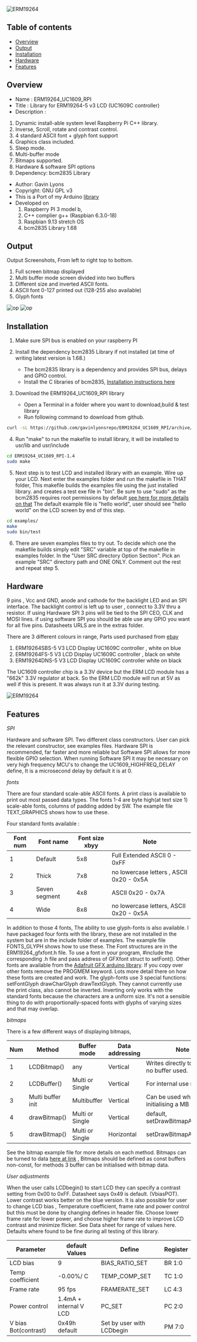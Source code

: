 ![ ERM19264 ](https://github.com/gavinlyonsrepo/ERM19264_UC1609/blob/main/extras/image/color.jpg)

Table of contents
---------------------------

  * [Overview](#overview)
  * [Output](#output)
  * [Installation](#installation)
  * [Hardware](#hardware)
  * [Features](#features)

Overview
--------------------
* Name : ERM19264_UC1609_RPI
* Title : Library for ERM19264-5 v3 LCD (UC1609C controller)
* Description :

1. Dynamic install-able system level Raspberry Pi C++ library.
2. Inverse, Scroll, rotate and contrast control.
3. 4 standard ASCII font + glyph font support
4. Graphics class included.
5. Sleep mode.
6. Multi-buffer mode
7. Bitmaps supported.
8. Hardware & software SPI options
9. Dependency: bcm2835 Library

* Author: Gavin Lyons
* Copyright: GNU GPL v3
* This is a Port of my Arduino [library](https://github.com/gavinlyonsrepo/ERM19264_UC1609)
* Developed on 
	1. Raspberry PI 3 model b, 
	2. C++ complier g++ (Raspbian 6.3.0-18)
	3. Raspbian 9.13 stretch OS
	4. bcm2835 Library 1.68 
    
Output
---------------------------------

Output Screenshots, From left to right top to bottom.

1. Full screen bitmap displayed
2. Multi buffer mode screen divided into two buffers
3. Different size and inverted ASCII fonts.
4. ASCII font 0-127 printed out (128-255 also available)
5. Glyph fonts 

![op](https://github.com/gavinlyonsrepo/ERM19264_UC1609/blob/main/extras/image/output.jpg)
![op](https://github.com/gavinlyonsrepo/ERM19264_UC1609_RPI/blob/main/extras/image/font.jpg)

Installation
------------------------------

1. Make sure SPI bus is enabled on your raspberry PI

2. Install the dependency bcm2835 Library if not installed (at time of writing latest version is 1.68.)
	* The bcm2835 library is a dependency and provides SPI bus, delays and GPIO control.
	* Install the C libraries of bcm2835, [Installation instructions here](http://www.airspayce.com/mikem/bcm2835/)

3. Download the ERM19264_UC1609_RPI library 
	* Open a Terminal in a folder where you want to download,build & test library
	* Run following command to download from github.
    
```sh
curl -sL https://github.com/gavinlyonsrepo/ERM19264_UC1609_RPI/archive/1.4.tar.gz | tar xz
```

4. Run "make" to run the makefile to install library, it will be 
    installed to usr/lib and usr/include
    
```sh
cd ERM19264_UC1609_RPI-1.4
sudo make
```

5. Next step is to test LCD and installed library with an example.
Wire up your LCD. Next enter the examples folder and run the makefile in THAT folder, 
This makefile builds the examples file using the just installed library.
and creates a test exe file in "bin". Be sure to use "sudo" as the bcm2835 requires root permissions by default [ see here for more details on that](http://www.airspayce.com/mikem/bcm2835/) 
The default example file is "hello world",  user should see "hello world" 
on the LCD screen by end of this step.

```sh
cd examples/
make
sudo bin/test
```

6. There are seven examples files to try out. 
To decide which one the makefile builds simply edit "SRC" variable at top of the makefile in examples folder. In the "User SRC directory Option Section". Pick an example "SRC" directory path and ONE ONLY. Comment out the rest and repeat step 5.


Hardware
----------------------------

9 pins , Vcc and GND, anode and cathode for the backlight LED and an SPI interface.
The backlight control is left up to user , connect to 3.3V thru a resistor.
If using Hardware SPI 3 pins will be tied to the SPI CEO, CLK and MOSI lines. if using software SPI you should be able use any GPIO you want for all five pins. Datasheets URLS are in the extras folder.

There are 3 different colours in range, Parts used purchased from [ebay](https://www.ebay.ie/itm/2-inch-White-192x64-Graphic-LCD-Display-Module-UC1609-SPI-for-Arduino/293617684779?hash=item445cfa512b:g:10MAAOSwYV9e6xsi)

1. ERM19264SBS-5 V3 LCD Display UC1609C controller ,  white on blue
2. ERM19264FS-5 V3 LCD Display  UC1609C controller , black on white
3. ERM19264DNS-5 V3 LCD Display  UC1609C controller white on black

The UC1609 controller chip is a 3.3V device but the ERM LCD module has a "662k" 3.3V regulator at back.
So the ERM LCD module will run at 5V as well if this is present.
It was always run it at 3.3V during testing.


![ ERM19264 ](https://github.com/gavinlyonsrepo/ERM19264_UC1609_RPI/blob/main/extras/image/wiring.png)

Features
-------------------------

*SPI*

Hardware and software SPI. Two different class constructors. User can pick the relevant constructor, see examples files. Hardware SPI is recommended, far faster and more reliable but Software SPI allows for more flexible GPIO selection. When running Software SPI it may be necessary on very high frequency MCU's to change the UC1609_HIGHFREQ_DELAY define, It is a microsecond delay by default it is at 0.

*fonts*

There are four standard scale-able ASCII fonts.
A print class is available to print out most passed data types.
The fonts 1-4 are byte high(at text size 1) scale-able fonts, columns of padding added by SW.
The example file TEXT_GRAPHICS shows how to use these. 

Four standard fonts available : 

| Font num | Font name | Font size xbyy |  Note |
| ------ | ------ | ------ | ------ |  
| 1 | Default | 5x8 | Full Extended ASCII 0 - 0xFF |
| 2 | Thick   | 7x8 | no lowercase letters , ASCII  0x20 - 0x5A |
| 3 | Seven segment | 4x8 | ASCII  0x20 - 0x7A |
| 4 | Wide | 8x8 | no lowercase letters, ASCII 0x20 - 0x5A |

In addition to those 4 fonts, The ability to use glyph-fonts is also
available. I have packaged four fonts with the library, these are not installed
in the system but are in the include folder of examples. 
The example file FONTS_GLYPH shows how to use these.
The Font structures are in the ERM19264_gfxfont.h file. 
To use a font in your program, #include the corresponding .h
file and pass address of GFXfont struct to setFont().
Other fonts are available from the 
[ Adafruit GFX arduino library](https://github.com/adafruit/Adafruit-GFX-Library/).
If you copy over other fonts remove the PROGMEM keyword. Lots more detail there on
how these fonts are created and work.
The glyph-fonts use 3 special functions: setFontGlyph drawCharGlyph drawTextGlyph.
They cannot currently use the print class, also cannot be inverted.
Inverting only works with the standard fonts because the characters are a uniform size. It's not a sensible thing to do with proportionally-spaced fonts with glyphs of varying sizes and that may overlap.  


*bitmaps*

There is a few different ways of displaying bitmaps, 

| Num | Method | Buffer mode |   Data addressing | Note |
| ------ | ------ | ------ | ------ |  ------ |  
| 1 | LCDBitmap() | any  | Vertical |  Writes directly to screen , no buffer used. | 
| 2 | LCDBuffer() | Multi or Single |  Vertical  |  For internal use mostly | 
| 3 | Multi buffer init  | Multibuffer | Vertical  |  Can be used when initialising a MB | 
| 4 | drawBitmap() | Multi or Single | Vertical | default,  setDrawBitmapAddr(true) | 
| 5 | drawBitmap() | Multi or Single |  Horizontal | setDrawBitmapAddr(false) |

See the bitmap example file for more details on each method. Bitmaps can be turned to data [here at link]( https://javl.github.io/image2cpp/) , Bitmaps should be defined as const  buffers non-const, for methods 3 buffer can be initialised with bitmap data.

*User adjustments*

When the user calls LCDbegin() to start LCD they can specify a contrast setting from 0x00 to 0xFF.
Datasheet says 0x49 is default. (VbiasPOT). Lower contrast works better on the blue version.
It is also possible for user to change LCD bias ,  Temperature coefficient, frame rate and power control but this must be done by changing defines in header file. Choose lower frame rate for lower power, and choose higher frame rate to improve LCD contrast and minimize flicker. See Data sheet for range of values
here. Defaults where found to be fine during all testing of this library.


| Parameter | default Values |  Define | Register |
| ------ | ------ |  ------ | ------ |
| LCD bias |  9 | BIAS_RATIO_SET | BR 1:0 |
| Temp coefficient | -0.00%/ C |  TEMP_COMP_SET | TC 1:0  |
| Frame rate | 95 fps |  FRAMERATE_SET |  LC 4:3 |
| Power control | 1.4mA + internal V LCD |  PC_SET | PC 2:0 |
| V bias Bot(contrast) | 0x49h default|  Set by user with LCDbegin | PM 7:0 |

